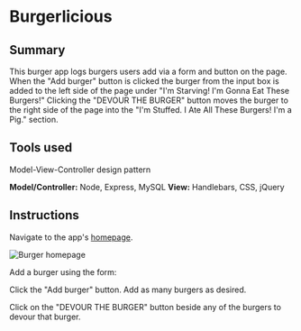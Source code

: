 # Burgerlicious

## Summary

This burger app logs burgers users add via a form and button on the page. When the "Add burger" button is clicked the burger from the input box is added to the left side of the page under "I'm Starving! I'm Gonna Eat These Burgers!" Clicking the "DEVOUR THE BURGER" button moves the burger to the right side of the page into the "I'm Stuffed. I Ate All These Burgers! I'm a Pig." section.

## Tools used

Model-View-Controller design pattern

**Model/Controller:** Node, Express, MySQL
**View:** Handlebars, CSS, jQuery

## Instructions

Navigate to the app's [homepage](https://herokuapp.com/).

![Burger homepage](./images/main.png)

Add a burger using the form:

Click the "Add burger" button. Add as many burgers as desired.

Click on the "DEVOUR THE BURGER" button beside any of the burgers to devour that burger.